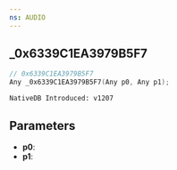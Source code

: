 ```yaml
---
ns: AUDIO
---
```

## _0x6339C1EA3979B5F7

```c
// 0x6339C1EA3979B5F7
Any _0x6339C1EA3979B5F7(Any p0, Any p1);
```

```
NativeDB Introduced: v1207
```

## Parameters
* **p0**:
* **p1**:

